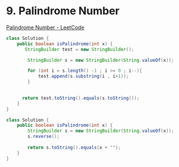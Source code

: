 # 9. Palindrome Number

[Palindrome Number - LeetCode](https://leetcode.com/problems/palindrome-number/)

```Java
class Solution {
    public boolean isPalindrome(int x) {
       StringBuilder test = new StringBuilder();

        StringBuilder s = new StringBuilder(String.valueOf(x));

        for (int i = s.length() -1 ; i >= 0 ; i--){
            test.append(s.substring(i , i+1));
        }

    
      return test.toString().equals(s.toString());
    }
}
```


```Java
class Solution {
    public boolean isPalindrome(int x) {
        StringBuilder s = new StringBuilder(String.valueOf(x));
        s.reverse();
       
        return s.toString().equals(x + "");
    }
}
```
